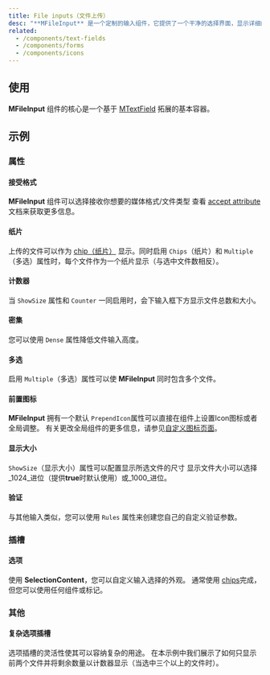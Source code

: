 ```yaml
---
title: File inputs（文件上传）
desc: "**MFileInput** 是一个定制的输入组件，它提供了一个干净的选择界面，显示详细的选择信息和上传进度。 它意在直接取代标准文件输入。"
related:
  - /components/text-fields
  - /components/forms
  - /components/icons
---
```


## 使用

**MFileInput** 组件的核心是一个基于 [MTextField](/components/text-fields) 拓展的基本容器。

<file-inputs-usage></file-inputs-usage>

## 示例

### 属性

#### 接受格式

**MFileInput** 组件可以选择接收你想要的媒体格式/文件类型 查看 [accept attribute](https://developer.mozilla.org/en-US/docs/Web/HTML/Element/input/file#accept) 文档来获取更多信息。

<masa-example file="Examples.components.file_inputs.Accept"></masa-example>

#### 纸片

上传的文件可以作为 [chip（纸片）](/components/chips) 显示。同时启用 `Chips`（纸片）和 `Multiple`（多选）属性时，每个文件作为一个纸片显示（与选中文件数相反）。

<masa-example file="Examples.components.file_inputs.Chips"></masa-example>

#### 计数器

当 `ShowSize` 属性和 `Counter` 一同启用时，会下输入框下方显示文件总数和大小。

<masa-example file="Examples.components.file_inputs.Counter"></masa-example>

#### 密集

您可以使用 `Dense` 属性降低文件输入高度。

<masa-example file="Examples.components.file_inputs.Dense"></masa-example>

#### 多选

启用 `Multiple`（多选）属性可以使 **MFileInput** 同时包含多个文件。

<masa-example file="Examples.components.file_inputs.Multiple"></masa-example>

#### 前置图标

**MFileInput** 拥有一个默认 `PrependIcon`属性可以直接在组件上设置Icon图标或者全局调整。 有关更改全局组件的更多信息，请参见[自定义图标页面](/features/icon-fonts)。

<masa-example file="Examples.components.file_inputs.PrependIcon"></masa-example>

#### 显示大小

`ShowSize`（显示大小）属性可以配置显示所选文件的尺寸 显示文件大小可以选择_1024_进位（提供**true**时默认使用）或_1000_进位。

<masa-example file="Examples.components.file_inputs.ShowSize"></masa-example>

#### 验证

与其他输入类似，您可以使用 `Rules` 属性来创建您自己的自定义验证参数。

<masa-example file="Examples.components.file_inputs.Validation"></masa-example>

### 插槽

#### 选项

使用 **SelectionContent**，您可以自定义输入选择的外观。 通常使用 [chips](/components/chips)完成，但您可以使用任何组件或标记。

<masa-example file="Examples.components.file_inputs.Selection"></masa-example>

### 其他

#### 复杂选项插槽

选项插槽的灵活性使其可以容纳复杂的用途。 在本示例中我们展示了如何只显示前两个文件并将剩余数量以计数器显示（当选中三个以上的文件时）。

<masa-example file="Examples.components.file_inputs.ComplexSelectionContent"></masa-example>